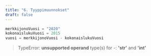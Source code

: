 ```yaml
---
title: "6. Tyyppimuunnokset"
draft: false
---
```


```python
merkkijonoVuosi = "2020"
kokonaislukuVuosi = 2015
vuosi = merkkijonoVuosi - kokonaislukuVuosi
```
>TypeError: __unsupported operand__ type(s) for _-_: __'str'__ and __'int'__
